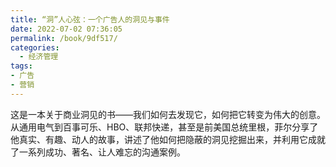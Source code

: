 ```yaml
---
title: “洞”人心弦：一个广告人的洞见与事件
date: 2022-07-02 07:36:05
permalink: /book/9df517/
categories:
  - 经济管理
tags:
- 广告
- 营销
---
```


这是一本关于商业洞见的书——我们如何去发现它，如何把它转变为伟大的创意。从通用电气到百事可乐、HBO、联邦快递，甚至是前美国总统里根，菲尔分享了他真实、有趣、动人的故事，讲述了他如何把隐蔽的洞见挖掘出来，并利用它成就了一系列成功、著名、让人难忘的沟通案例。

<!-- more -->

<BookShelf
album="https://cdn.jsdelivr.net/gh/jonsam-ng/image-hosting@master/oxygen-space/image.lhuf0o1uexc.webp"
title="“洞”人心弦：一个广告人的洞见与事件"
author="菲尔.杜森伯里"
intro="这是一本关于商业洞见的书——我们如何去发现它，如何把它转变为伟大的创意。从通用电气到百事可乐、HBO、联邦快递，甚至是前美国总统里根，菲尔分享了他真实、有趣、动人的故事，讲述了他如何把隐蔽的洞见挖掘出来，并利用它成就了一系列成功、著名、让人难忘的沟通案例。本书为任何有志成为一名优秀的营销者或沟通者的人提供了实际的、有价值的建议，其中有很多给了我日常所需要的指引和帮助。"
:tags="['广告', '营销']"
publisher="上海远东出版社"
lang="中文"
:pages="253"
link="https://www.aliyundrive.com/s/j5ZXGWfQkv4"
douban="https://book.douban.com/subject/2364723/"
/>